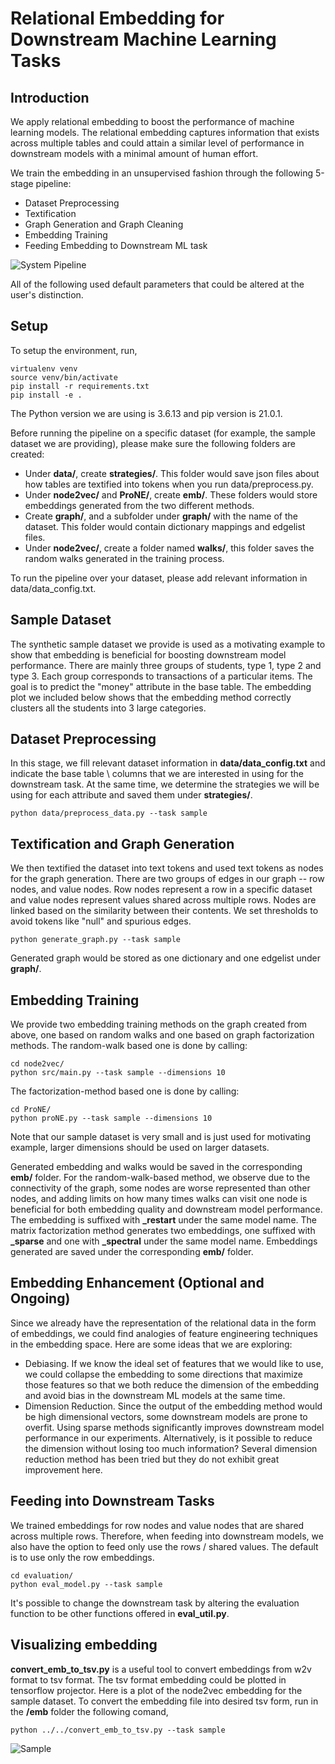 
# Relational Embedding for Downstream Machine Learning Tasks

  
## Introduction

  

We apply relational embedding to boost the performance of machine learning models. The relational embedding captures information that exists across multiple tables and could attain a similar level of performance in downstream models with a minimal amount of human effort.

 
We train the embedding in an unsupervised fashion through the following 5-stage pipeline: 

- Dataset Preprocessing
- Textification 
- Graph Generation and Graph Cleaning 
- Embedding Training 
- Feeding Embedding to Downstream ML task 

![System Pipeline](pics/Sys-pipeline.png)

All of the following used default parameters that could be altered at the user's distinction. 

## Setup 
To setup the environment, run, 
```
virtualenv venv
source venv/bin/activate
pip install -r requirements.txt
pip install -e .
```  

The Python version we are using is 3.6.13 and pip version is 21.0.1.

Before running the pipeline on a specific dataset (for example, the sample dataset we are providing), please make sure the following folders are created: 

- Under **data/**, create **strategies/**. This folder would save json files about how tables are textified into tokens when you run data/preprocess.py. 
- Under **node2vec/** and **ProNE/**, create **emb/**. These folders would store embeddings generated from the two different methods. 
- Create **graph/**, and a subfolder under **graph/** with the name of the dataset. This folder would contain dictionary mappings and edgelist files.
- Under **node2vec/**, create a folder named **walks/**, this folder saves the random walks generated in the training process. 

To run the pipeline over your dataset, please add relevant information in data/data_config.txt. 

## Sample Dataset 
The synthetic sample dataset we provide is used as a motivating example to show that embedding is beneficial for boosting downstream model performance. There are mainly three groups of students, type 1, type 2 and type 3. Each group corresponds to transactions of a particular items. The goal is to predict the "money" attribute in the base table. The embedding plot we included below shows that the embedding method correctly clusters all the students into 3 large categories. 


## Dataset Preprocessing
In this stage, we fill relevant dataset information in **data/data_config.txt** and indicate the base table \ columns that we are interested in using for the downstream task. At the same time, we determine the strategies we will be using for each attribute and saved them under **strategies/**.

```
python data/preprocess_data.py --task sample 
```

## Textification and Graph Generation 
We then textified the dataset into text tokens and used text tokens as nodes for the graph generation. There are two groups of edges in our graph -- row nodes, and value nodes. Row nodes represent a row in a specific dataset and value nodes represent values shared across multiple rows. Nodes are linked based on the similarity between their contents. We set thresholds to avoid tokens like "null" and spurious edges. 

```
python generate_graph.py --task sample 
```

Generated graph would be stored as one dictionary and one edgelist under **graph/**. 

## Embedding Training 
We provide two embedding training methods on the graph created from above, one based on random walks and one based on graph factorization methods. The random-walk based one is done by calling: 

```
cd node2vec/ 
python src/main.py --task sample --dimensions 10
```
 
 The factorization-method based one is done by calling: 
 ```
 cd ProNE/ 
python proNE.py --task sample --dimensions 10
 ```

Note that our sample dataset is very small and is just used for motivating example, larger dimensions should be used on larger datasets. 

Generated embedding and walks would be saved in the corresponding **emb/** folder. For the random-walk-based method, we observe due to the connectivity of the graph, some nodes are worse represented than other nodes, and adding limits on how many times walks can visit one node is beneficial for both embedding quality and downstream model performance. The embedding is suffixed with **_restart** under the same model name. The matrix factorization method generates two embeddings, one suffixed with **_sparse** and one with **_spectral** under the same model name. Embeddings generated are saved under the corresponding **emb/** folder. 

## Embedding Enhancement (Optional and Ongoing) 
Since we already have the representation of the relational data in the form of embeddings, we could find analogies of feature engineering techniques in the embedding space. Here are some ideas that we are exploring: 

- Debiasing. If we know the ideal set of features that we would like to use, we could collapse the embedding to some directions that maximize those features so that we both reduce the dimension of the embedding and avoid bias in the downstream ML models at the same time. 
- Dimension Reduction. Since the output of the embedding method would be high dimensional vectors, some downstream models are prone to overfit. Using sparse methods significantly improves downstream model performance in our experiments. Alternatively, is it possible to reduce the dimension without losing too much information? Several dimension reduction method has been tried but they do not exhibit great improvement here. 

## Feeding into Downstream Tasks 
We trained embeddings for row nodes and value nodes that are shared across multiple rows. Therefore, when feeding into downstream models, we also have the option to feed only use the rows / shared values. The default is to use only the row embeddings.

```
cd evaluation/
python eval_model.py --task sample 
```

It's possible to change the downstream task by altering the evaluation function to be other functions offered in **eval_util.py**.

## Visualizing embedding 
**convert_emb_to_tsv.py** is a useful tool to convert embeddings from w2v format to tsv format. The tsv format embedding could be plotted in tensorflow projector. Here is a plot of the node2vec embedding for the sample dataset. To convert the embedding file into desired tsv form, run in the **/emb** folder the following comand, 

```
python ../../convert_emb_to_tsv.py --task sample 
```

![Sample](pics/Background-ex.png)
